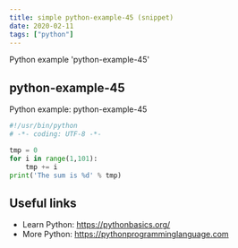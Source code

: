 ```yaml
---
title: simple python-example-45 (snippet)
date: 2020-02-11
tags: ["python"]
---
```

Python example 'python-example-45'


## python-example-45

Python example: python-example-45

```python
#!/usr/bin/python
# -*- coding: UTF-8 -*-

tmp = 0
for i in range(1,101):
    tmp += i
print('The sum is %d' % tmp)


```

## Useful links

- Learn Python: https://pythonbasics.org/
- More Python: https://pythonprogramminglanguage.com
